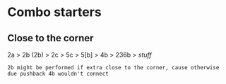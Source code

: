 # Combo starters
## Close to the corner

2a > 2b (2b) > 2c > 5c > 5[b] > 4b > 236b > *stuff*

```2b might be performed if extra close to the corner, cause otherwise due pushback 4b wouldn't connect```

